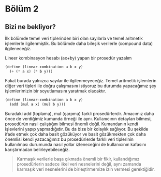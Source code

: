 # Bölüm 2
## Bizi ne bekliyor? 
İlk bölümde temel veri tiplerinden biri olan sayılarla ve temel aritmetik işlemlerle ilgilenmiştik. Bu bölümde daha bileşik verilerle (compound data) ilgileneceğiz. 

Lineer kombinasyon hesabı (ax+by) yapan bir prosedür yazalım

 

```lisp
(define (linear-combination a b x y)
  (+ (* a x) (* b y)))
```

Fakat burada yalnızca sayılar ile ilgilenmeyeceğiz. Temel aritmetik işlemlerin diğer veri tipleri ile doğru çalışmasını istiyoruz bu durumda yapacağımız şey işlemlerimizin bir soyutlamasını yaratmak olacaktır. 

```lisp
(define (linear-combination a b x y)
  (add (mul a x) (mul b y)))
```

Buradaki add (toplama), mul (çarpma) farkli prosedürlerdir. Amacımız daha önce de verdiğimiz kumanda örneği ile aynı. Kullanıcının detayları bilmesi, prosedürün nasıl çalıştığını bilmesi önemli değil. Kumandanın kendi işlevlerini yapıp yapmadığıdır. Bu da bize bir kolaylık sağlıyor. Bu şekilde ifade etmek çok daha basit gözüküyor ve basit gözükmekten çok daha önemlisi kendi yazacağımız bu prosedürlerde farklı veri tiplerinin kullanılması durumunda nasıl yollar izleneceğini de kullanıcının kafasını karıştırmadan belirleyebileceğiz. 

> Karmaşık verilerle başa çıkmada önemli bir fikir, kullandığımız prosedürlerin sadece ilkel veri nesnelerini değil, aynı zamanda karmaşık veri nesnelerini de birleştirmemize izin vermesi gerektiğidir.
>
